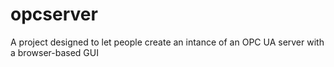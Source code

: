 # opcserver
A project designed to let people create an intance of an OPC UA server with a browser-based GUI
